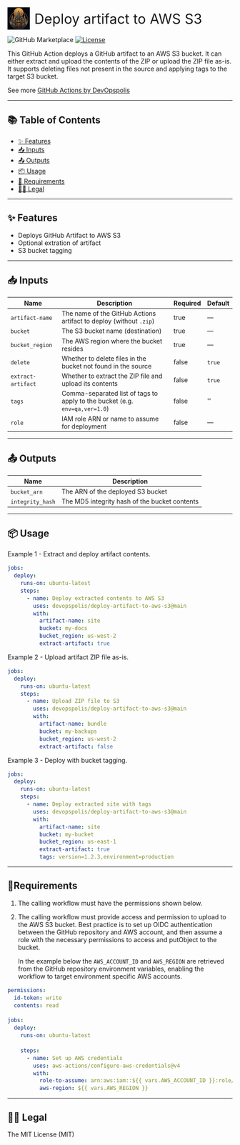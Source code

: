 <div style="display: flex; align-items: center;">
  <img src="logo.png" alt="Logo" width="50" height="50" style="margin-right: 10px;"/>
  <span style="font-size: 2.2em;">Deploy artifact to AWS S3</span>
</div>

![GitHub Marketplace](https://img.shields.io/badge/GitHub%20Marketplace-Deploy%20Artifact%20to%20AWS%20S3-blue?logo=github)
[![License](https://img.shields.io/badge/License-MIT-yellow.svg)](https://opensource.org/licenses/MIT)

<p>
This GitHub Action deploys a GitHub artifact to an AWS S3 bucket. It can either extract and upload the contents of the ZIP or upload the ZIP file as-is. It supports deleting files not present in the source and applying tags to the target S3 bucket.
</p>

See more [GitHub Actions by DevOpspolis](https://github.com/marketplace?query=devopspolis&type=actions)

---

## 📚 Table of Contents
- [✨ Features](#features)
- [📥 Inputs](#inputs)
- [📤 Outputs](#outputs)
- [📦 Usage](#usage)
- [🚦 Requirements](#requirements)
- [🧑‍⚖️ Legal](#legal)

---
<!-- trunk-ignore(markdownlint/MD033) -->
<a id="features"></a>
## ✨ Features
- Deploys GitHub Artifact to AWS S3
- Optional extration of artifact
- S3 bucket tagging
---
<!-- trunk-ignore(markdownlint/MD033) -->
<a id="inputs"></a>
## 📥 Inputs

| Name               | Description                                                                 | Required | Default |
| ------------------ | --------------------------------------------------------------------------- | -------- | ------- |
| `artifact-name`    | The name of the GitHub Actions artifact to deploy (without `.zip`)          | true     | —       |
| `bucket`           | The S3 bucket name (destination)                                            | true     | —       |
| `bucket_region`    | The AWS region where the bucket resides                                     | true     | —       |
| `delete`           | Whether to delete files in the bucket not found in the source               | false    | `true`  |
| `extract-artifact` | Whether to extract the ZIP file and upload its contents                     | false    | `true`  |
| `tags`             | Comma-separated list of tags to apply to the bucket (e.g. `env=qa,ver=1.0`) | false    | ''      |
| `role`                | IAM role ARN or name to assume for deployment                           | false    | —       |

---
<!-- trunk-ignore(markdownlint/MD033) -->
<a id="outputs"></a>
## 📤 Outputs

| Name             | Description                                   |
| ---------------- | --------------------------------------------- |
| `bucket_arn`     | The ARN of the deployed S3 bucket             |
| `integrity_hash` | The MD5 integrity hash of the bucket contents |

---
<!-- trunk-ignore(markdownlint/MD033) -->
<a id="usage"></a>
## 📦 Usage

Example 1 - Extract and deploy artifact contents.

```yaml
jobs:
  deploy:
    runs-on: ubuntu-latest
    steps:
      - name: Deploy extracted contents to AWS S3
        uses: devopspolis/deploy-artifact-to-aws-s3@main
        with:
          artifact-name: site
          bucket: my-docs
          bucket_region: us-west-2
          extract-artifact: true
```

Example 2 - Upload artifact ZIP file as-is.

```yaml
jobs:
  deploy:
    runs-on: ubuntu-latest
    steps:
      - name: Upload ZIP file to S3
        uses: devopspolis/deploy-artifact-to-aws-s3@main
        with:
          artifact-name: bundle
          bucket: my-backups
          bucket_region: us-west-2
          extract-artifact: false
```

Example 3 - Deploy with bucket tagging.

```yaml
jobs:
  deploy:
    runs-on: ubuntu-latest
    steps:
      - name: Deploy extracted site with tags
        uses: devopspolis/deploy-artifact-to-aws-s3@main
        with:
          artifact-name: site
          bucket: my-bucket
          bucket_region: us-east-1
          extract-artifact: true
          tags: version=1.2.3,environment=production
```
---
<!-- trunk-ignore(markdownlint/MD033) -->
<a id="requirements"></a>
## 🚦Requirements

1. The calling workflow must have the permissions shown below.
1. The calling workflow must provide access and permission to upload to the AWS S3 bucket. Best practice is to set up OIDC authentication between the GitHub repository and AWS account, and then assume a role with the necessary permissions to access and putObject to the bucket.

   In the example below the `AWS_ACCOUNT_ID` and `AWS_REGION` are retrieved from the GitHub repository environment variables, enabling the workflow to target environment specific AWS accounts.

```yaml
permissions:
  id-token: write
  contents: read

jobs:
  deploy:
    runs-on: ubuntu-latest

    steps:
      - name: Set up AWS credentials
        uses: aws-actions/configure-aws-credentials@v4
        with:
          role-to-assume: arn:aws:iam::${{ vars.AWS_ACCOUNT_ID }}:role/deploy-artifact-to-aws-s3-role
          aws-region: ${{ vars.AWS_REGION }}
```
---
<!-- trunk-ignore(markdownlint/MD033) -->
<a id="legal"></a>
## 🧑‍⚖️ Legal
The MIT License (MIT)
